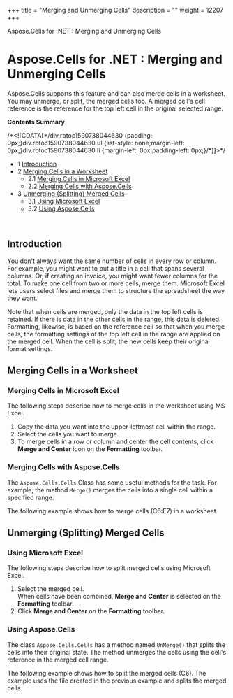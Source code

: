 +++
title = "Merging and Unmerging Cells" 
description = "" 
weight = 12207 
+++

Aspose.Cells for .NET : Merging and Unmerging Cells  

# Aspose.Cells for .NET : Merging and Unmerging Cells


Aspose.Cells supports this feature and can also merge cells in a worksheet. You may unmerge, or split, the merged cells too. A merged cell's cell reference is the reference for the top left cell in the original selected range.

**Contents Summary**

/\*<!\[CDATA\[\*/div.rbtoc1590738044630 {padding: 0px;}div.rbtoc1590738044630 ul {list-style: none;margin-left: 0px;}div.rbtoc1590738044630 li {margin-left: 0px;padding-left: 0px;}/\*\]\]>\*/

*   1 [Introduction](#MergingandUnmergingCells-Introduction)
*   2 [Merging Cells in a Worksheet](#MergingandUnmergingCells-MergingCellsinaWorksheet)
    *   2.1 [Merging Cells in Microsoft Excel](#MergingandUnmergingCells-MergingCellsinMicrosoftExcel)
    *   2.2 [Merging Cells with Aspose.Cells](#MergingandUnmergingCells-MergingCellswithAspose.Cells)
*   3 [Unmerging (Splitting) Merged Cells](#MergingandUnmergingCells-Unmerging(Splitting)MergedCells)
    *   3.1 [Using Microsoft Excel](#MergingandUnmergingCells-UsingMicrosoftExcel)
    *   3.2 [Using Aspose.Cells](#MergingandUnmergingCells-UsingAspose.Cells)

 

## Introduction

You don't always want the same number of cells in every row or column. For example, you might want to put a title in a cell that spans several columns. Or, if creating an invoice, you might want fewer columns for the total. To make one cell from two or more cells, merge them. Microsoft Excel lets users select files and merge them to structure the spreadsheet the way they want.

Note that when cells are merged, only the data in the top left cells is retained. If there is data in the other cells in the range, this data is deleted.  
Formatting, likewise, is based on the reference cell so that when you merge cells, the formatting settings of the top left cell in the range are applied on the merged cell. When the cell is split, the new cells keep their original format settings.

## Merging Cells in a Worksheet

### Merging Cells in Microsoft Excel

The following steps describe how to merge cells in the worksheet using MS Excel.

1.  Copy the data you want into the upper-leftmost cell within the range.
2.  Select the cells you want to merge.
3.  To merge cells in a row or column and center the cell contents, click **Merge and Center** icon on the **Formatting** toolbar.

### Merging Cells with Aspose.Cells

The `Aspose.Cells.Cells` Class has some useful methods for the task. For example, the method `Merge()` merges the cells into a single cell within a specified range.

The following example shows how to merge cells (C6:E7) in a worksheet.

## Unmerging (Splitting) Merged Cells

### Using Microsoft Excel

The following steps describe how to split merged cells using Microsoft Excel.

1.  Select the merged cell.  
    When cells have been combined, **Merge and Center** is selected on the **Formatting** toolbar.
2.  Click **Merge and Center** on the **Formatting** toolbar.

### Using Aspose.Cells

The class `Aspose.Cells.Cells` has a method named `UnMerge()` that splits the cells into their original state. The method unmerges the cells using the cell's reference in the merged cell range.

The following example shows how to split the merged cells (C6). The example uses the file created in the previous example and splits the merged cells.


